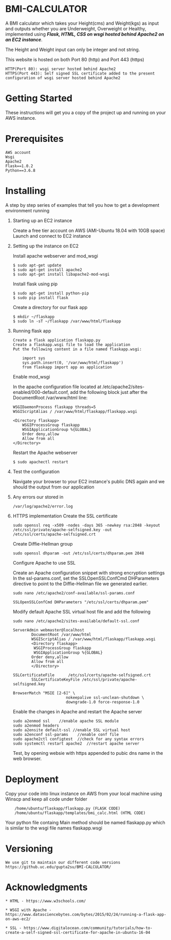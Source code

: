 # BMI-CALCULATOR

A BMI calculator which takes your Height(cms) and Weight(kgs) as input and outputs whether you are Underweight, Overweight or Healthy, implemented using **_Flask, HTML, CSS on wsgi hosted behind Apache2 on an EC2 instance_**.

The Height and Weight input can only be integer and not string. 

This website is hosted on both Port 80 (http) and Port 443 (https)
	
	HTTP(Port 80): wsgi server hosted behind Apache2
	HTTPS(Port 443): Self signed SSL certificate added to the present configuration of wsgi server hosted behind Apache2

# Getting Started

These instructions will get you a copy of the project up and running on your AWS instance. 

# Prerequisites

	AWS account
	Wsgi
	Apache2
	Flask==1.0.2 
	Python==3.6.8

# Installing

A step by step series of examples that tell you how to get a development environment running

1.	Starting up an EC2 instance

	Create a free tier account on AWS (AMI-Ubuntu 18.04 with 10GB space)
	Launch and connect to EC2 instance

2.	Setting up the instance on EC2
	
	Install apache webserver and mod_wsgi

		$ sudo apt-get update
		$ sudo apt-get install apache2
		$ sudo apt-get install libapache2-mod-wsgi

	Install flask using pip

		$ sudo apt-get install python-pip
		$ sudo pip install flask

	Create a directory for our flask app
	
		$ mkdir ~/flaskapp
		$ sudo ln -sT ~/flaskapp /var/www/html/flaskapp

3.	Running flask app
	
		Create a flask application flaskapp.py
		Create a flaskapp.wsgi file to load the application
		Put the following content in a file named flaskapp.wsgi:
	
			import sys
			sys.path.insert(0, '/var/www/html/flaskapp')
			from flaskapp import app as application

	Enable mod_wsgi

	In the apache configuration file located at /etc/apache2/sites-enabled/000-default.conf, add the following block just after the         DocumentRoot /var/www/html line:

		WSGIDaemonProcess flaskapp threads=5
		WSGIScriptAlias / /var/www/html/flaskapp/flaskapp.wsgi

		<Directory flaskapp>
			WSGIProcessGroup flaskapp
			WSGIApplicationGroup %{GLOBAL}
			Order deny,allow
			Allow from all
		</Directory>

	Restart the Apache webserver

		$ sudo apachectl restart

4.	Test the configuration

	Navigate your browser to your EC2 instance's public DNS again and we should the output from our application 

5.	Any errors our stored in 

		/var/log/apache2/error.log
		
6.	HTTPS implementation
	Create the SSL certificate
		
		sudo openssl req -x509 -nodes -days 365 -newkey rsa:2048 -keyout /etc/ssl/private/apache-selfsigned.key -out 				/etc/ssl/certs/apache-selfsigned.crt
	
	Create Diffie-Hellman group
		
		sudo openssl dhparam -out /etc/ssl/certs/dhparam.pem 2048
	
	Configure Apache to use SSL
	
	Create an Apache configuration snippet with strong encryption settings
	In the ssl-params.conf, set the SSLOpenSSLConfCmd DHParameters directive to point to the Diffie-Hellman file we generated 		earlier.
		
		sudo nano /etc/apache2/conf-available/ssl-params.conf
		
		SSLOpenSSLConfCmd DHParameters "/etc/ssl/certs/dhparam.pem"
	
	Modify default Apache SSL virtual host file and add the following
		
		sudo nano /etc/apache2/sites-available/default-ssl.conf
		
		ServerAdmin webmaster@localhost
                DocumentRoot /var/www/html
                WSGIScriptAlias / /var/www/html/flaskapp/flaskapp.wsgi
                <Directory flaskapp>
                 WSGIProcessGroup flaskapp
                 WSGIApplicationGroup %{GLOBAL}
                Order deny,allow
                Allow from all
                </Directory>

		SSLCertificateFile      /etc/ssl/certs/apache-selfsigned.crt
                SSLCertificateKeyFile /etc/ssl/private/apache-selfsigned.key
	
		BrowserMatch "MSIE [2-6]" \
                               nokeepalive ssl-unclean-shutdown \
                               downgrade-1.0 force-response-1.0
			       
	Enable the changes in Apache and restart the Apache server
		
		sudo a2enmod ssl	//enable apache SSL module
		sudo a2enmod headers
		sudo a2ensite default-ssl //enable SSL virtual host
		sudo a2enconf ssl-params	//enable conf file
		sudo apache2ctl configtest	//check for any syntax errors
		sudo systemctl restart apache2	//restart apache server
		
	Test, by opening websie with https appended to pubic dns name in the web browser.
	
# Deployment

Copy your code into linux instance on AWS from your local machine using Winscp and keep all code under folder
	
		/home/ubuntu/flaskapp/flaskapp.py (FLASK CODE)
		/home/ubuntu/flaskapp/templates/bmi_calc.html (HTML CODE)
	
Your python file containg Main method should be named flaskapp.py which is similar to the wsgi file names flaskapp.wsgi
	
# Versioning

	We use git to maintain our different code versions
	https://github.uc.edu/gupta2su/BMI-CALCULATOR/ 

# Acknowledgments
  	* HTML - https://www.w3schools.com/

	* WSGI with Apache - https://www.datasciencebytes.com/bytes/2015/02/24/running-a-flask-app-on-aws-ec2/
	
	* SSL - https://www.digitalocean.com/community/tutorials/how-to-create-a-self-signed-ssl-certificate-for-apache-in-ubuntu-16-04



